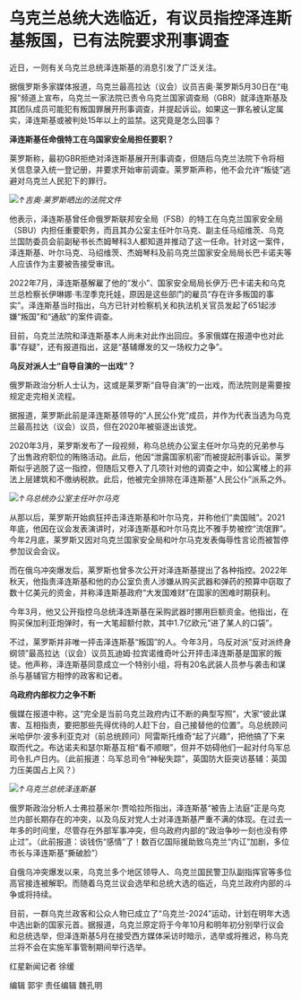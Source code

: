 

# 乌克兰总统大选临近，有议员指控泽连斯基叛国，已有法院要求刑事调查

近日，一则有关乌克兰总统泽连斯基的消息引发了广泛关注。

据俄罗斯多家媒体报道，乌克兰最高拉达（议会）议员吉奥·莱罗斯5月30日在“电报”频道上宣布，乌克兰一家法院已责令乌克兰国家调查局（GBR）就泽连斯基及其团队成员可能犯有叛国罪展开刑事调查，并提起诉讼。如果这一罪名被认定属实，泽连斯基或被判处15年以上的监禁。这究竟是怎么回事？

**泽连斯基任命俄特工在乌国家安全局担任要职？**

莱罗斯称，最初GBR拒绝对泽连斯基展开刑事调查，但随后乌克兰法院下令将相关信息录入统一登记册，并要求开始审前调查。莱罗斯声称，他不会允许“叛徒”逃避对乌克兰人民犯下的罪行。

![](https://inews.gtimg.com/om_bt/Oz6cAA5rRro_aErfEUqj1Css-TizyCBn2K_3bCCa4g-yIAA/1000)_↑吉奥·莱罗斯晒出的法院文件_

他表示，泽连斯基曾任命俄罗斯联邦安全局（FSB）的特工在乌克兰国家安全局（SBU）内担任重要职务，而且其办公室主任叶尔马克、副主任马绍维茨、乌克兰国防委员会前副秘书长杰姆琴科3人都知道并推动了这一任命。针对这一案件，泽连斯基、叶尔马克、马绍维茨、杰姆琴科及前乌克兰国家安全局局长巴卡诺夫等人应该作为主要被告接受审讯。

2022年7月，泽连斯基解雇了他的“发小”、国家安全局局长伊万·巴卡诺夫和乌克兰总检察长伊琳娜·韦涅季克托娃，原因是这些部门的雇员“存在许多叛国的事实”。泽连斯基当时指出，乌方已针对检察机关和执法机关官员发起了651起涉嫌“叛国”和“通敌”的案件调查。

目前，乌克兰法院和泽连斯基本人尚未对此作出回应。多家俄媒在报道中也对此事“存疑”，还有报道指出，这是“基辅爆发的又一场权力之争”。

**乌反对派人士“自导自演的一出戏”？**

俄罗斯政治分析人士认为，这或是莱罗斯“自导自演”的一出戏，而法院则是需要按规定走完相关流程。

据报道，莱罗斯此前是泽连斯基领导的“人民公仆党”成员，并作为代表当选为乌克兰最高拉达（议会）议员，但在2020年被驱逐出该党。

2020年3月，莱罗斯发布了一段视频，称乌总统办公室主任叶尔马克的兄弟参与了出售政府职位的贿赂活动。此后，他因“泄露国家机密”而被提起刑事诉讼。莱罗斯似乎逃脱了这一指控，但随后又卷入了几项针对他的调查之中，如公寓楼上的非法上层建筑和不缴纳税款。此后，他被完全排除在泽连斯基“人民公仆”派系之外。

![](https://inews.gtimg.com/om_bt/Ozqt-0w_ERh2HzPfxuZv9dks3zz_3EfALrdL8cZNi_3U0AA/1000)_↑乌总统办公室主任叶尔马克_

从那以后，莱罗斯开始疯狂抨击泽连斯基和叶尔马克，并称他们“卖国贼”。2021年底，他因在议会发表演讲时，对泽连斯基和叶尔马克比不雅手势被控“流氓罪”。今年2月底，莱罗斯又因对乌克兰国家安全局和叶尔马克发表侮辱性言论而被暂停参加议会会议。

而在俄乌冲突爆发后，莱罗斯也曾多次公开对泽连斯基提出了各种指控。2022年秋天，他指责泽连斯基和他的办公室负责人涉嫌从购买武器和弹药的预算中窃取了数十亿美元的资金，并称泽连斯基政府“大发国难财”在国家的困难时期获利。

今年3月，他又公开指控乌总统泽连斯基在采购武器时挪用巨额资金。他指出，在购买保加利亚炮弹时，有一大笔超额付款，其中1.7亿欧元“进了某人的口袋”。

不过，莱罗斯并非唯一抨击泽连斯基“叛国”的人。今年3月，乌反对派“反对派终身纲领”最高拉达（议会）议员瓦迪姆·拉宾诺维奇叶公开抨击泽连斯基是国家的叛徒。他声称，泽连斯基同意成立一个特别小组，将有20名武装人员参与袭击和谋杀与基辅官方相悖的政客和记者。

**乌政府内部权力之争不断**

俄媒在报道中称，这“完全是当前乌克兰政府内讧不断的典型写照”，大家“彼此谋害、互相指责，要把那些先得优待的人赶下台，自己接替他的位置”。乌总统顾问米哈伊尔·波多利亚克对（前总统顾问）阿雷斯托维奇“起了兴趣”，把他搞了下来取而代之。布达诺夫和瑟尔斯基互相“看不顺眼”，但并不妨碍他们一起对付乌军总司令扎卢日内。（此前报道：乌军总司令“神秘失踪”，英国防大臣突访基辅：英国力压美国占上风？）

![](https://inews.gtimg.com/om_bt/OBehAJD-oAGUwPrDSjA_HR1MXM5Ll--mrkObVtzhK6WbcAA/1000)_↑乌克兰总统泽连斯基_

俄罗斯政治分析人士弗拉基米尔·贾哈拉所指出，泽连斯基“被告上法庭”正是乌克兰内部长期存在的冲突，以及乌反对党人士对泽连斯基严重不满的体现。在过去一年多的时间里，尽管存在外部军事冲突，但乌政府内部的“政治争吵一刻也没有停止过”。（此前报道：谈钱伤“感情”了！数百亿国际援助致乌克兰“内讧”加剧，多位市长与泽连斯基“撕破脸”）

自俄乌冲突爆发以来，乌克兰多个地区领导人、乌克兰国民警卫队副指挥官等多位高官接连被解职。而随着乌克兰议会选举和总统大选的临近，乌克兰政府内部的斗争或将持续。

目前，一群乌克兰政客和公众人物已成立了“乌克兰-2024”运动，计划在明年大选中选出新的国家元首。据报道，乌克兰原定将于今年10月和明年初分别举行议会和总统选举，但泽连斯基5月在接受西方媒体采访时暗示，选举或将推迟，称乌克兰将不会在实施军事管制期间举行选举。

红星新闻记者 徐缓

编辑 郭宇 责任编辑 魏孔明

